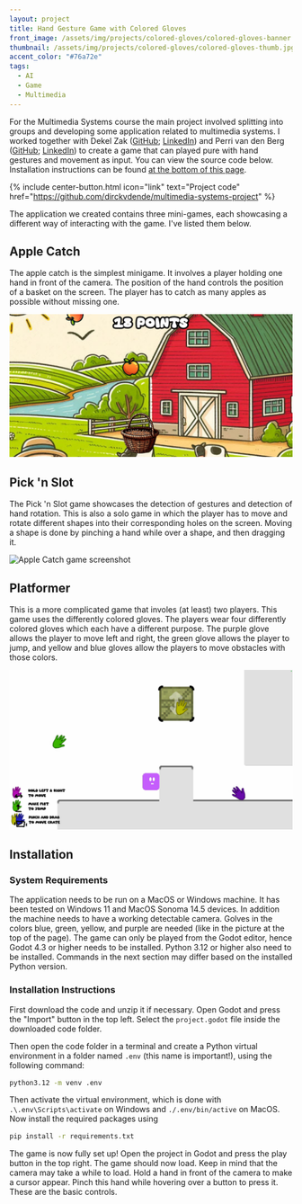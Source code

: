 ```yaml
---
layout: project
title: Hand Gesture Game with Colored Gloves
front_image: /assets/img/projects/colored-gloves/colored-gloves-banner.jpg
thumbnail: /assets/img/projects/colored-gloves/colored-gloves-thumb.jpg
accent_color: "#76a72e"
tags:
  - AI
  - Game
  - Multimedia
---
```


For the Multimedia Systems course the main project involved splitting into groups and developing some application related to multimedia systems. I worked together with Dekel Zak ([GitHub](https://github.com/dekelzeldov); [LinkedIn](https://www.linkedin.com/in/dekelzeldov/)) and Perri van den Berg ([GitHub](https://github.com/PerrivandenBerg); [LinkedIn](https://www.linkedin.com/in/perrivandenberg/)) to create a game that can played pure with hand gestures and movement as input. You can view the source code below. Installation instructions can be found [at the bottom of this page](#installation).

{% include center-button.html icon="link" text="Project code" href="https://github.com/dirckvdende/multimedia-systems-project" %}

The application we created contains three mini-games, each showcasing a different way of interacting with the game. I've listed them below.

## Apple Catch

The apple catch is the simplest minigame. It involves a player holding one hand in front of the camera. The position of the hand controls the position of a basket on the screen. The player has to catch as many apples as possible without missing one.

![Apple Catch game screenshot](/assets/img/projects/colored-gloves/apple-catch.png)

## Pick 'n Slot

The Pick 'n Slot game showcases the detection of gestures and detection of hand rotation. This is also a solo game in which the player has to move and rotate different shapes into their corresponding holes on the screen. Moving a shape is done by pinching a hand while over a shape, and then dragging it.

![Apple Catch game screenshot](/assets/img/projects/colored-gloves/pick-n-slot.png)

## Platformer

This is a more complicated game that involes (at least) two players. This game uses the differently colored gloves. The players wear four differently colored gloves which each have a different purpose. The purple glove allows the player to move left and right, the green glove allows the player to jump, and yellow and blue gloves allow the players to move obstacles with those colors.

![Apple Catch game screenshot](/assets/img/projects/colored-gloves/platformer.jpg)

## Installation

### System Requirements

The application needs to be run on a MacOS or Windows machine. It has been tested on Windows 11 and MacOS Sonoma 14.5 devices. In addition the machine needs to have a working detectable camera. Golves in the colors blue, green, yellow, and purple are needed (like in the picture at the top of the page). The game can only be played from the Godot editor, hence Godot 4.3 or higher needs to be installed. Python 3.12 or higher also need to be installed. Commands in the next section may differ based on the installed Python version.

### Installation Instructions

First download the code and unzip it if necessary. Open Godot and press the "Import" button in the top left. Select the `project.godot` file inside the downloaded code folder.

Then open the code folder in a terminal and create a Python virtual environment in a folder named `.env` (this name is important!), using the following command:

```bash
python3.12 -m venv .env
```
Then activate the virtual environment, which is done with `.\.env\Scripts\activate` on Windows and `./.env/bin/active` on MacOS. Now install the required packages using
```bash
pip install -r requirements.txt
```
The game is now fully set up! Open the project in Godot and press the play button in the top right. The game should now load. Keep in mind that the camera may take a while to load. Hold a hand in front of the camera to make a cursor appear. Pinch this hand while hovering over a button to press it. These are the basic controls.